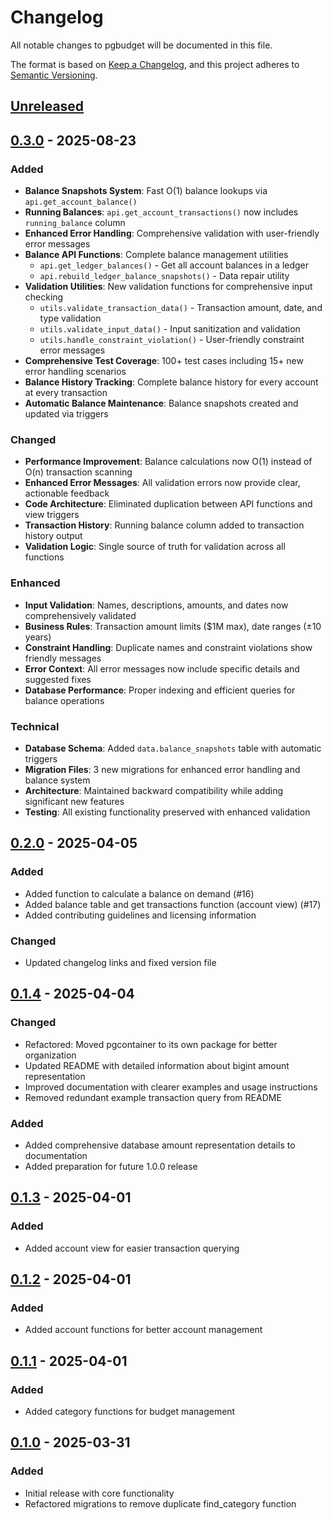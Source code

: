 # Changelog

All notable changes to pgbudget will be documented in this file.

The format is based on [Keep a Changelog](https://keepachangelog.com/en/1.0.0/),
and this project adheres to [Semantic Versioning](https://semver.org/spec/v2.0.0.html).

## [Unreleased]

## [0.3.0] - 2025-08-23

### Added
- **Balance Snapshots System**: Fast O(1) balance lookups via `api.get_account_balance()`
- **Running Balances**: `api.get_account_transactions()` now includes `running_balance` column
- **Enhanced Error Handling**: Comprehensive validation with user-friendly error messages
- **Balance API Functions**: Complete balance management utilities
  - `api.get_ledger_balances()` - Get all account balances in a ledger
  - `api.rebuild_ledger_balance_snapshots()` - Data repair utility
- **Validation Utilities**: New validation functions for comprehensive input checking
  - `utils.validate_transaction_data()` - Transaction amount, date, and type validation
  - `utils.validate_input_data()` - Input sanitization and validation
  - `utils.handle_constraint_violation()` - User-friendly constraint error messages
- **Comprehensive Test Coverage**: 100+ test cases including 15+ new error handling scenarios
- **Balance History Tracking**: Complete balance history for every account at every transaction
- **Automatic Balance Maintenance**: Balance snapshots created and updated via triggers

### Changed
- **Performance Improvement**: Balance calculations now O(1) instead of O(n) transaction scanning
- **Enhanced Error Messages**: All validation errors now provide clear, actionable feedback
- **Code Architecture**: Eliminated duplication between API functions and view triggers
- **Transaction History**: Running balance column added to transaction history output
- **Validation Logic**: Single source of truth for validation across all functions

### Enhanced
- **Input Validation**: Names, descriptions, amounts, and dates now comprehensively validated
- **Business Rules**: Transaction amount limits ($1M max), date ranges (±10 years)
- **Constraint Handling**: Duplicate names and constraint violations show friendly messages
- **Error Context**: All error messages now include specific details and suggested fixes
- **Database Performance**: Proper indexing and efficient queries for balance operations

### Technical
- **Database Schema**: Added `data.balance_snapshots` table with automatic triggers
- **Migration Files**: 3 new migrations for enhanced error handling and balance system
- **Architecture**: Maintained backward compatibility while adding significant new features
- **Testing**: All existing functionality preserved with enhanced validation

## [0.2.0] - 2025-04-05

### Added
- Added function to calculate a balance on demand (#16)
- Added balance table and get transactions function (account view) (#17)
- Added contributing guidelines and licensing information

### Changed
- Updated changelog links and fixed version file

## [0.1.4] - 2025-04-04

### Changed
- Refactored: Moved pgcontainer to its own package for better organization
- Updated README with detailed information about bigint amount representation
- Improved documentation with clearer examples and usage instructions
- Removed redundant example transaction query from README

### Added
- Added comprehensive database amount representation details to documentation
- Added preparation for future 1.0.0 release

## [0.1.3] - 2025-04-01

### Added
- Added account view for easier transaction querying

## [0.1.2] - 2025-04-01

### Added
- Added account functions for better account management

## [0.1.1] - 2025-04-01

### Added
- Added category functions for budget management

## [0.1.0] - 2025-03-31

### Added
- Initial release with core functionality
- Refactored migrations to remove duplicate find_category function

[unreleased]: https://github.com/j0lvera/pgbudget/compare/v0.3.0...HEAD
[0.3.0]: https://github.com/j0lvera/pgbudget/compare/v0.2.0...v0.3.0
[0.2.0]: https://github.com/j0lvera/pgbudget/compare/v0.1.5...v0.2.0
[0.1.5]: https://github.com/j0lvera/pgbudget/compare/v0.1.4...v0.1.5
[0.1.4]: https://github.com/j0lvera/pgbudget/compare/v0.1.3...v0.1.4
[0.1.3]: https://github.com/j0lvera/pgbudget/compare/v0.1.2...v0.1.3
[0.1.2]: https://github.com/j0lvera/pgbudget/compare/v0.1.1...v0.1.2
[0.1.1]: https://github.com/j0lvera/pgbudget/compare/v0.1.0...v0.1.1
[0.1.0]: https://github.com/j0lvera/pgbudget/releases/tag/v0.1.0
